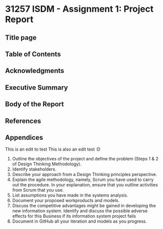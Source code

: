 # 31257 ISDM - Assignment 1: Project Report

## Title page 
## Table of Contents 
## Acknowledgments 
## Executive Summary 
## Body of the Report 
## References 
## Appendices


This is an edit to test
This is also an edit test :D

1. Outline the objectives of the project and define the problem (Steps 1 & 2 of Design Thinking
Methodology).
2. Identify stakeholders.
3. Describe your approach from a Design Thinking principles perspective.
4. Explain the agile methodology, namely, Scrum you have used to carry out the procedure. In
your explanation, ensure that you outline activities from Scrum that you use.
5. List assumptions you have made in the systems analysis.
6. Document your proposed workproducts and models.
7. Discuss the competitive advantages might be gained in developing the new information
system. Identify and discuss the possible adverse effects for this Business if its information
system project fails
8. Document in GitHub all your iteration and models as you progress.
